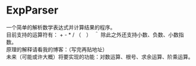 # ExpParser
一个简单的解析数学表达式并计算结果的程序。   
目前支持的运算符有： + - * / （　）　＾ 除此之外还支持小数、负数、小数指数。   
原理的解释请看我的博客：（写完再贴地址）   
未来（可能或许大概）将要实现的功能：对数运算、根号、求余运算、阶乘运算。  
